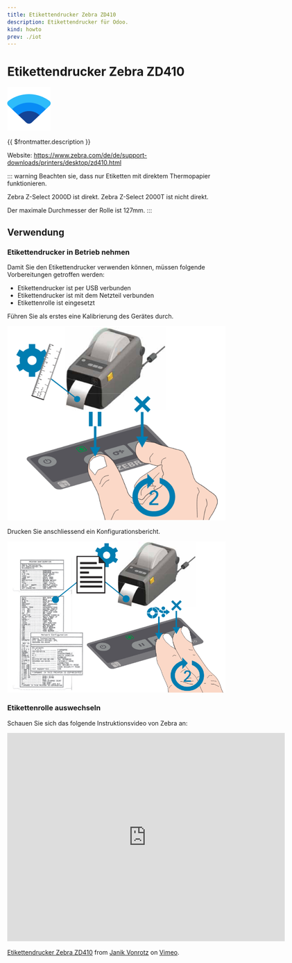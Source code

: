 ```yaml
---
title: Etikettendrucker Zebra ZD410
description: Etikettendrucker für Odoo.
kind: howto
prev: ./iot
---
```

# Etikettendrucker Zebra ZD410
![icons_odoo_iot](attachments/icons_odoo_iot.png)

{{ $frontmatter.description }}

Website: <https://www.zebra.com/de/de/support-downloads/printers/desktop/zd410.html>

::: warning
Beachten sie, dass nur Etiketten mit direktem Thermopapier funktionieren.

Zebra Z-Select 2000D ist direkt.
Zebra Z-Select 2000T ist nicht direkt.

Der maximale Durchmesser der Rolle ist 127mm.
:::

## Verwendung

### Etikettendrucker in Betrieb nehmen

Damit Sie den Etikettendrucker verwenden können, müssen folgende Vorbereitungen getroffen werden:

* Etikettendrucker ist per USB verbunden
* Etikettendrucker ist mit dem Netzteil verbunden
* Etikettenrolle ist eingesetzt

Führen Sie als erstes eine Kalibrierung des Gerätes durch.

![](attachments/Etikettendrucker%20Zebra%20ZD410%20kalibrieren.png)

Drucken Sie anschliessend ein Konfigurationsbericht.

![](attachments/Etikettendrucker%20Zebra%20ZD410%20testen.png)

### Etikettenrolle auswechseln

Schauen Sie sich das folgende Instruktionsvideo von Zebra an:

<iframe src="https://player.vimeo.com/video/727167025?h=1d2227d0a1" width="640" height="480" frameborder="0" allow="autoplay; fullscreen; picture-in-picture" allowfullscreen></iframe>
<p><a href="https://vimeo.com/727167025">Etikettendrucker Zebra ZD410</a> from <a href="https://vimeo.com/janikvonrotz">Janik Vonrotz</a> on <a href="https://vimeo.com">Vimeo</a>.</p>